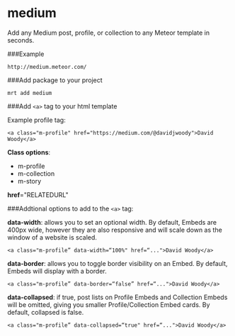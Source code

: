 medium
======

Add any Medium post, profile, or collection to any Meteor template in seconds.

###Example

```
http://medium.meteor.com/
```

###Add package to your project

```
mrt add medium
```

###Add `<a>` tag to your html template

Example profile tag:
```
<a class="m-profile" href="https://medium.com/@davidjwoody">David Woody</a>
```

__Class options__:
- m-profile
- m-collection
- m-story

__href__="RELATEDURL"

###Addtional options to add to the `<a>` tag:

__data-width__: allows you to set an optional width. By default, Embeds are 400px wide, however they are also responsive and will scale down as the window of a website is scaled.

```
<a class="m-profile” data-width=“100%" href=“...">David Woody</a>
```

__data-border__: allows you to toggle border visibility on an Embed. By default, Embeds will display with a border.

```
<a class="m-profile” data-border=“false” href=“...">David Woody</a>
```

__data-collapsed__: if true, post lists on Profile Embeds and Collection Embeds will be omitted, giving you smaller Profile/Collection Embed cards. By default, collapsed is false.

```
<a class="m-profile” data-collapsed=“true" href=“...">David Woody</a>
```


